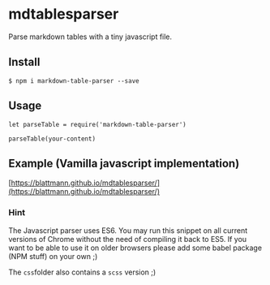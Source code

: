 # mdtablesparser

Parse markdown tables with a tiny javascript file.

## Install

```
$ npm i markdown-table-parser --save
```

## Usage

```
let parseTable = require('markdown-table-parser')

parseTable(your-content)
```

## Example (Vamilla javascript implementation)

[https://blattmann.github.io/mdtablesparser/](https://blattmann.github.io/mdtablesparser/)

### Hint

The Javascript parser uses ES6\. You may run this snippet on all current versions of Chrome without the need of compiling it back to ES5\. If you want to be able to use it on older browsers please add some babel package (NPM stuff) on your own ;)

The `css`folder also contains a `scss` version ;)
